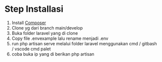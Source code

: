 <h1>Step Installasi</h1>

   <ol>
    <li>Install <a href='https://getcomposer.org/download/'> Composer</a> </li>
    <li>Clone yg dari branch main/develop</li>
    <li>Buka folder laravel yang di clone</li>
    <li>Copy file .envexample lalu rename menjadi .env</li>
    <li>run php artisan serve melalui folder laravel menggunakan cmd / gitbash / vscode cmd palet</li>
    <li>coba buka ip yang di berikan php artisan</li>
   </ol>
